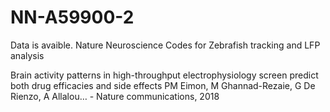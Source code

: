 # NN-A59900-2

Data is avaible. 
Nature Neuroscience Codes for Zebrafish tracking and LFP analysis

Brain activity patterns in high-throughput electrophysiology screen predict both drug efficacies and side effects PM Eimon, M Ghannad-Rezaie, G De Rienzo, A Allalou… - Nature communications, 2018


